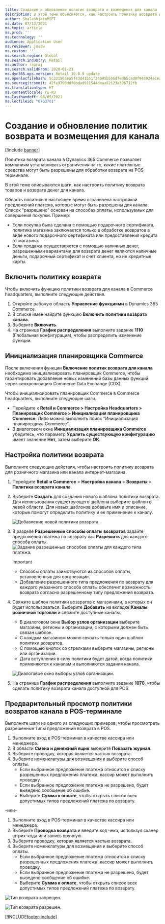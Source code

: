 ```yaml
---
title: Создание и обновление политик возврата и возмещения для канала
description: В этой теме объясняется, как настроить политику возврата и возмещения для канала.
author: ShalabhjainMSFT
ms.date: 07/13/2021
ms.topic: article
ms.prod: ''
ms.technology: ''
audience: Application User
ms.reviewer: josaw
ms.custom: ''
ms.search.region: Global
ms.search.industry: Retail
ms.author: rapraj
ms.search.validFrom: 2020-01-21
ms.dyn365.ops.version: Retail 10.0.9 update
ms.openlocfilehash: 5c32156aea5f43d41b51f34b45b5b6dfedb5cad0f948924ecea9b3d89e6bb402
ms.sourcegitcommit: 42fe9790ddf0bdad911544deaa82123a396712fb
ms.translationtype: HT
ms.contentlocale: ru-RU
ms.lasthandoff: 08/05/2021
ms.locfileid: "6763701"
---
```

# <a name="create-and-update-a-returns-and-refunds-policy-for-a-channel"></a>Создание и обновление политик возврата и возмещения для канала

[!include [banner](includes/banner.md)]

Политика возврата канала в Dynamics 365 Commerce позволяет компаниям устанавливать ограничения на то, какие платежные средства могут быть разрешены для обработки возврата на POS-терминале.  

В этой теме описываются шаги, как настроить политику возврата товаров и возврата денег для канала.

Область политики в настоящее время ограничена настройкой предложений платежа, которые могут быть разрешены для канала. Список "разрешено" основан на способах оплаты, используемых для совершения покупки. Пример:

- Если покупка была сделана с помощью подарочного сертификата, политика магазина заключается только в обработке возвратов в виде нового подарочного сертификата или предоставления кредита от магазина. 
- Если продажа осуществляется с помощью наличных денег, разрешенными вариантами для возврата денег являются наличные деньги, подарочный сертификат и счет клиента, но не кредитные карты. 

## <a name="enable-return-policy"></a>Включить политику возврата

Чтобы включить функцию политики возврата для канала в Commerce headquarters, выполните следующие действия.

1. Откройте рабочую область **Управление функциями** в Dynamics 365 Commerce.
1. В списке имен найдите функцию **Включить политики возврата канала**.
1. Выберите **Включить**.
1. На странице **График распределения** выполните задание **1110** (Глобальная конфигурация), чтобы распределить изменение функции.

## <a name="initialize-the-commerce-scheduler"></a>Инициализация планировщика Commerce

После включения функции **Включение политик возврата для канала** необходимо инициализировать планировщик Commerce, чтобы гарантировать добавление новых изменений базы данных функций через синхронизацию Commerce Data Exchange (CDX). 

Чтобы инициализировать планировщик Commerce в Commerce headquarters, выполните следующие шаги.

- Перейдите к **Retail и Commerce \> Настройка Headquarters \> Планировщик Commerce \> Инициализация планировщика Commerce**. Либо можно выполнить поиск "Инициализация планировщика Commerce".
- В диалоговом окне **Инициализация планировщика Commerce** убедитесь, что параметр **Удалить существующую конфигурацию** имеет значение **Нет**, затем выберите **ОК**.

## <a name="configure-return-policy"></a>Настройка политики возврата

Выполните следующие действия, чтобы настроить политику возврата для розничного магазина или канала интернет-магазина.

1. Перейдите **Retail и Commerce** \> **Настройка канала** \> **Возвраты** \> **Политика возврата канала**.

1. Выберите **Создать** для создания нового шаблона политики возврата. Для использования существующего шаблона выберите шаблон в левой области. Для новых шаблонов добавьте имя и описание, которые помогут определить политику и ее применение к каналу.

   ![Добавление новой политики возврата.](media/Return-policy-page1.png)
     
   
1. В разделе **Разрешенные способы оплаты возвратов** задайте предложения платежа по возврату как **Разрешить** для каждого способа оплаты.
   ![Задание разрешенных способов оплаты для каждого типа платежа.](media/Return-policy-page2.png)
   
    > [!IMPORTANT]
    > - Способы оплаты заимствуются из способов оплаты, установленных для организации.
    > - Добавление разрешенного типа предложения по возврату для каждого указанного способа оплаты обеспечит возможность возврата согласно разрешенному типу предложения возврата.
    
1. Свяжите шаблон политики возвратов с магазинами, в которых он будет использоваться. Выберите **Добавить** на вкладке **Каналы розничной торговли** и свяжите доступные каналы. 

    - В диалоговом окне **Выбор узлов организации** выберите магазины, регионы и организации, с которыми должен быть связан шаблон.
    - С каждым магазином можно связать только один шаблон политики возвратов.
    - С помощью кнопок со стрелками выберите магазины, регионы или организации.
    - Дата вступления в силу политики будет датой, когда политики применяются к каналам и выполняются задания канала. 

    ![Диалоговое окно выборы узлов организации.](media/Return-policy-page3.png)

1. На странице **График распределения** выполните задание **1070**, чтобы сделать политику возврата канала доступной для POS.

## <a name="preview-the-channel-return-policy-in-the-pos"></a>Предварительный просмотр политики возвратов канала в POS-терминале

Выполните шаги из одного из следующих примеров, чтобы просмотреть разрешенные типы предложений возврата в POS.

1. Выполните вход в POS-терминал в качестве кассира или менеджера.
1. В области **Смена и денежный ящик** выберите **Показать журнал**.
1. Выберите проводку, которая является частью возврата. 
1. Выберите номенклатуры для возмещения и выберите способ оплаты.  
    - Если выбранное предложение платежа относится к списку разрешенных предложения платежа, кассир может выполнить проводку.
    - Если выбранное предложение платежа не разрешено, будет выведено сообщение об ошибке.
    - Выберите **Сумма к оплате**, чтобы открыть список всех допустимых типов предложений платежа по возврату.

–или–

1. Выполните вход в POS-терминал в качестве кассира или менеджера.
1. Выберите **Проводка возврата** и введите код чека, используя сканер штрих-кода или запись вручную. 
1. Выберите проводку, которая является частью возврата. 
1. Выберите номенклатуры для возмещения и выберите способ оплаты.  
    - Если выбранное предложение платежа относится к списку разрешенных предложения платежа, кассир может выполнить проводку.
    - Если выбранное предложение платежа не разрешено, будет выведено сообщение об ошибке.
    - Выберите **Сумма к оплате**, чтобы открыть список всех допустимых типов предложений платежа по возврату.

![Тип возврата запрещен.](media/Return-policy-page6.png)



![Тип возврата разрешен.](media/Return-policy-page5.png)


[!INCLUDE[footer-include](../includes/footer-banner.md)]
